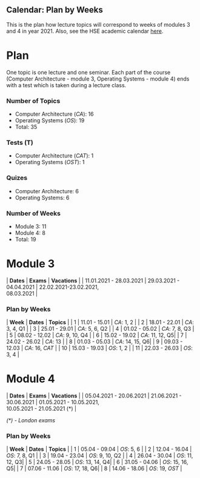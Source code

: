 Calendar: Plan by Weeks
---

This is the plan how lecture topics will correspond to weeks of modules 3 and 4 in year 2021.
Also, see the HSE academic calendar [here](https://www.hse.ru/education/academ).

# Plan

One topic is one lecture and one seminar.
Each part of the course (Computer Architecture - module 3, Operating Systems - module 4)
ends with a test which is taken during a lecture class.  

### Number of Topics

* Computer Architecture (_CA_): 16
* Operating Systems (_OS_): 19
* Total: 35

### Tests (T)

* Computer Architecture (_CAT_): 1
* Operating Systems (_OST_): 1

### Quizes

* Computer Architecture: 6
* Operating Systems: 6

### Number of Weeks

* Module 3: 11
* Module 4: 8
* Total: 19

# Module 3

| __Dates__               | __Exams__               | __Vacations__                          |
| 11.01.2021 - 28.03.2021 | 29.03.2021 - 04.04.2021 | 22.02.2021-23.02.2021, <br/>08.03.2021 |

### Plan by Weeks

| __Week__ | __Dates__     | __Topics__      |
| 1        | 11.01 - 15.01 | _CA_: 1, 2      | 
| 2        | 18.01 - 22.01 | _CA_: 3, 4, Q1  |
| 3        | 25.01 - 29.01 | _CA_: 5, 6, Q2  |
| 4        | 01.02 - 05.02 | _CA_: 7, 8, Q3  |
| 5        | 08.02 - 12.02 | _CA_: 9, 10, Q4 |
| 6        | 15.02 - 19.02 | _CA_: 11, 12, Q5|
| 7        | 24.02 - 26.02 | _CA_: 13        |
| 8        | 01.03 - 05.03 | _CA_: 14, 15, Q6|
| 9        | 09.03 - 12.03 | _CA_: 16, _CAT_ |
| 10       | 15.03 - 19.03 | _OS_: 1, 2      |
| 11       | 22.03 - 26.03 | _OS_: 3, 4      |

# Module 4

| __Dates__               | __Exams__               | __Vacations__                                             |
| 05.04.2021 - 20.06.2021 | 21.06.2021 - 30.06.2021 | 01.05.2021 - 10.05.2021, <br/>10.05.2021 - 21.05.2021 (*) |

_(*) - London exams_


### Plan by Weeks

| __Week__ | __Dates__     | __Topics__      |
| 1        | 05.04 - 09.04 | _OS_: 5, 6      |
| 2        | 12.04 - 16.04 | _OS_: 7, 8, Q1  |
| 3        | 19.04 - 23.04 | _OS_: 9, 10, Q2 |
| 4        | 26.04 - 30.04 | _OS_: 11, 12, Q3|
| 5        | 24.05 - 28.05 | _OS_: 13, 14, Q4|
| 6        | 31.05 - 04.06 | _OS_: 15, 16, Q5|
| 7        | 07.06 - 11.06 | _OS_: 17, 18, Q6|
| 8        | 14.06 - 18.06 | _OS_: 19, _OST_ |
